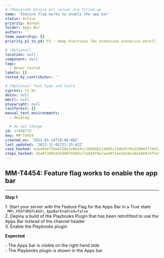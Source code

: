 ```yaml
---
# (Required) Ensure all values are filled up
name: 'Feature flag works to enable the app bar'
status: Active
priority: Normal
folder: Apps Bar
authors: ''
team_ownership: []
priority_p1_to_p4: P3 - Deep Functions (Do extensive scenarios work?)

# (Optional)
location: null
component: null
tags:
  - Never tested
labels: []
tested_by_contributor: ''

# (Optional) Test type and tools
cypress: To Do
detox: null
mmctl: null
playwright: null
rainforest: []
manual_test_environments:
  - Desktop

  # Do not change
id: 17496779
key: MM-T4454
created_on: '2022-01-10T18:06:06Z'
last_updated: '2022-12-01T21:15:42Z'
case_hashed: e3ad444750e4726e1e8b341c105646114d05c13ded3f8e2280437fde5246dd398c536e7ead754dbafb648cf967845d62
steps_hashed: 2ba0f200d32540079300c17ad44f0a7aa4071eeda58a28a54b9f4f5a9e17143945342b06d80db15e99b8e4fb774e4cf5
---
```


<!-- (Auto-generated) Based on frontmatter's "key" and "name" -->

## MM-T4454: Feature flag works to enable the app bar

---

**Step 1**

1\. Start your server with the Feature Flag for the Apps Bar in a True state `_MM\_FEATUREFLAGS\_AppBarEnabled=false_`\
2\. Deploy a build of the Playbooks Plugin that has been retrofitted to use the Apps Bar instead of the channel header\
3\. Enable the Playbooks plugin

**Expected**

\- The Apps bar is visible on the right hand side\
\- The Playbooks plugin is shown in the Apps bar
